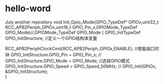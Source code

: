 # hello-word
July another repository
void Init_Gpio_Mode(GPIO_TypeDef* GPIOx,uint32_t RCC_APB2Periph_GPIOx,uint16_t GPIO_Pin_x,GPIOMode_TypeDef GPIO_Mode)//,GPIOMode_TypeDef GPIO_Mode
{
	GPIO_InitTypeDef GPIO_InitStructure;					//定义一个GPIO结构体变量

  RCC_APB2PeriphClockCmd(RCC_APB2Periph_GPIOx,ENABLE);	//使能端口时钟
  GPIO_InitStructure.GPIO_Pin = GPIO_Pin_x; 		//
  GPIO_InitStructure.GPIO_Mode = GPIO_Mode;	   	//选择GPIO模式
  GPIO_InitStructure.GPIO_Speed = GPIO_Speed_50MHz;	   	//
  GPIO_Init(GPIOx, &GPIO_InitStructure);	
}
